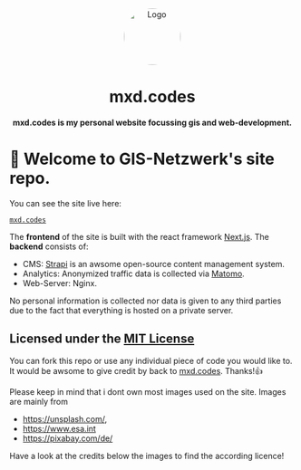 <div align="center">
  <img alt="Logo" src="https://gis-netzwerk.com/logos/android-chrome-192x192.png" width="100" style="border-radius:50%;"/>
</div>
<h1 align="center">
  mxd.codes
</h1>
<h4 align="center">
  mxd.codes is my personal website focussing gis and web-development.
</h4>

# 👋 Welcome to GIS-Netzwerk's site repo.

You can see the site live here:

[``` mxd.codes ```](https://gis-netzwerk.com/)

The **frontend** of the site is built with the react framework [Next.js](https://nextjs.org/ "Next.js"). 
The **backend** consists of:
- CMS: [Strapi](https://strapi.io/ "strapi") is an awsome open-source content management system.
- Analytics: Anonymized traffic data is collected via [Matomo](https://matomo.org/ "Matomo"). 
- Web-Server: Nginx.

No personal information is collected nor data is given to any third parties due to the fact that everything is hosted on a private server.

## Licensed under the [MIT License](https://github.com/DaTurboD/mxd-codes-frontend/blob/v2/LICENSE "MIT License")

You can fork this repo or use any individual piece of code you would like to.
It would be awsome to give credit by back to [mxd.codes](https://mxd.codes). Thanks!👍

Please keep in mind that i dont own most images used on the site.
Images are mainly from
- https://unsplash.com/,
- https://www.esa.int
- https://pixabay.com/de/

Have a look at the credits below the images to find the according licence!

